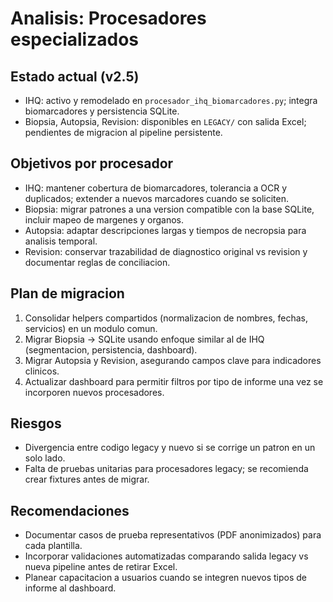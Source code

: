 # Analisis: Procesadores especializados

## Estado actual (v2.5)
- IHQ: activo y remodelado en `procesador_ihq_biomarcadores.py`; integra biomarcadores y persistencia SQLite.
- Biopsia, Autopsia, Revision: disponibles en `LEGACY/` con salida Excel; pendientes de migracion al pipeline persistente.

## Objetivos por procesador
- IHQ: mantener cobertura de biomarcadores, tolerancia a OCR y duplicados; extender a nuevos marcadores cuando se soliciten.
- Biopsia: migrar patrones a una version compatible con la base SQLite, incluir mapeo de margenes y organos.
- Autopsia: adaptar descripciones largas y tiempos de necropsia para analisis temporal.
- Revision: conservar trazabilidad de diagnostico original vs revision y documentar reglas de conciliacion.

## Plan de migracion
1. Consolidar helpers compartidos (normalizacion de nombres, fechas, servicios) en un modulo comun.
2. Migrar Biopsia -> SQLite usando enfoque similar al de IHQ (segmentacion, persistencia, dashboard).
3. Migrar Autopsia y Revision, asegurando campos clave para indicadores clinicos.
4. Actualizar dashboard para permitir filtros por tipo de informe una vez se incorporen nuevos procesadores.

## Riesgos
- Divergencia entre codigo legacy y nuevo si se corrige un patron en un solo lado.
- Falta de pruebas unitarias para procesadores legacy; se recomienda crear fixtures antes de migrar.

## Recomendaciones
- Documentar casos de prueba representativos (PDF anonimizados) para cada plantilla.
- Incorporar validaciones automatizadas comparando salida legacy vs nueva pipeline antes de retirar Excel.
- Planear capacitacion a usuarios cuando se integren nuevos tipos de informe al dashboard.
